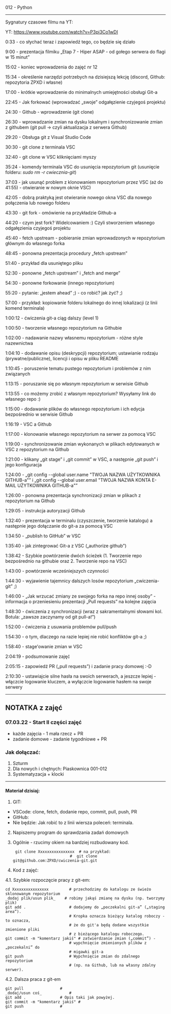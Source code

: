 012 - Python

--------------------------------------------------------------------------------

Sygnatury czasowe filmu na YT:

YT: https://www.youtube.com/watch?v=P3pi3Co1wDI



0:33 - co słychać teraz i zapowiedź tego, co będzie się działo

9:00 - prezentacja filmiku „Etap 7 - Hiper ASAP - od gołego serwera do flagi w 15 minut”

15:02 - koniec wprowadzenia do zajęć nr 12

15:34 - określenie narzędzi potrzebych na dzisiejszą lekcję (discord, Github: repozytoria ZPXD i własne)

17:00 - krótkie wprowadzenie do minimalnych umiejętności obsługi Git-a

22:45 - Jak forkować (wprowadzać „swoje” odgałęzienie czyjegoś projektu)

24:30 - Github - wprowadzenie (git clone)

26:30 - wprowadzanie zmian na dysku lokalnym i synchronizowanie zmian z githubem (git pull -> czyli aktualizacja z serwera Github)

29:20 - Obsługa git z Visual Studio Code

30:30 - git clone z terminala VSC

32:40 - git clone w VSC kliknięciami myszy

35:24 - komendy terminala VSC do usunięcia repozytorium git (usunięcie folderu: _sudo rm -r cwiecznia-git_)

37:03 - jak usunąć problem z klonowaniem repozytorium przez VSC (aż do 41:55) - otwieranie w nowym oknie VSC)

42:05 - dobrą praktyką jest otwieranie nowego okna VSC dla nowego połączenia lub nowego folderu

43:30 - git fork - omówienie na przykładzie Github-a

44:20 - czym jest fork? Widelcowaniem :) Czyli stworzeniem własnego odgałęzienia czyjegoś projektu

45:40 - fetch upstream - pobieranie zmian wprowadzonych w repozytorium głównym do własnego forka

48:45 - ponowna prezentacja procedury „fetch upstream”

51:40 - przykład dla usuniętego pliku

52:30 - ponowne „fetch upstream” i „fetch and merge”

54:30 - ponowne forkowanie (innego repozytorium)

55:20 - pytanie: „jestem ahead” ;) - co robić? jak żyć? ;)

57:00 - przykład: kopiowanie folderu lokalnego do innej lokalizacji (z linii komend terminala)

1:00:12 - ćwiczenia git-a ciąg dalszy (level 1)

1:00:50 - tworzenie własnego repozytorium na Githubie

1:02:00 - nadawanie nazwy własnemu repozytorium - różne style nazewnictwa

1:04:10 - dodawanie opisu (deskrypcji) repozytorium; ustawianie rodzaju (prywatne/publiczne), licencji i opisu w pliku README

1:10:45 - poruszenie tematu pustego repozytorium i problemów z nim związanych

1:13:15 - poruszanie się po własnym repozytorium w serwisie Github

1:13:55 - co możemy zrobić z własnym repozytorium? Wysyłamy link do własnego repo :)

1:15:00 - dodawanie plików do własnego repozytorium i ich edycja bezpośrednio w serwisie Github

1:16:19 - VSC a Github

1:17:00 - klonowanie własnego repozytorium na serwer za pomocą VSC

1:19:00 - synchronizowanie zmian wykonanych w plikach edytowanych w VSC z repozytorium na Github

1:21:00 - klikany „git stage” i „git commit” w VSC, a następnie „git push” i jego konfiguracja

1:24:00 - „git config --global user.name "TWOJA NAZWA UŻYTKOWNIKA GITHUB-a"” i „git config --global user.email "TWOJA NAZWA KONTA E-MAIL UŻYTKOWNIKA GITHUB-a"”

1:26:00 - ponowna prezentacja synchronizacji zmian w plikach z repozytorium na Github

1:29:05 - instrukcja autoryzacji Github

1:32:40 - prezentacja w terminalu (czyszczenie, tworzenie katalogu) a następnie jego dołączanie do git-a za pomocą VSC

1:34:50 - „publish to GitHub” w VSC

1:35:40 - jak zintegrować Git-a z VSC („authorize github”)

1:38:42 - Szybkie powtórzenie dwóch ścieżek (1. Tworzenie repo bezpośrednio na githubie oraz 2. Tworzenie repo na VSC)

1:43:00 - powtórzenie wcześniejszych czynności

1:44:30 - wyjawienie tajemnicy dalszych losów repozytorium „cwiczenia-git” ;)

1:46:00 - „Jak wrzucać zmiany ze swojego forka na repo innej osoby” - informacja o przeniesieniu prezentacji „Pull requests” na kolejne zajęcia

1:48:30 - ćwiczenia z synchronizacji (wraz z sakramentalnymi słowami kol. Botula: „zawsze zaczynamy od git pull-a!”)

1:52:00 - ćwiczenia z usuwania problemów pull/push

1:54:30 - o tym, dlaczego na razie lepiej nie robić konfliktów git-a ;)

1:58:40 - stage'owanie zmian w VSC

2:04:19 - podsumowanie zajęć

2:05:15 - zapowiedź PR („pull requests”) i zadanie pracy domowej :-D

2:10:30 - ustawiajcie silne hasła na swoich serwerach, a jeszcze lepiej - włączcie logowanie kluczem, a wyłączcie logowanie hasłem na swoje serwery 



----------------------------------------------------------

## NOTATKA z zajęć

### 07.03.22 - Start II części zajęć

- każde zajęcia - 1 mała rzecz + PR
- zadanie domowe - zadanie tygodniowe + PR

### Jak dołączać:

1. Szturm
2. Dla nowych i chętnych: Piaskownica 001-012
3. Systematyzacja + klocki

----------------------------------------------------------

#### Materiał dzisiaj:
 
1. GIT:
- VSCode: clone, fetch, dodanie repo, commit, pull, push, PR
- GitHub:
- Nie będzie: Jak robić to z linii wiersza poleceń: terminala.

2. Napiszemy program do sprawdzania zadań domowych

3. Ogólnie - rzucimy okiem na bardziej rozbudowany kod.
        
        git clone Xxxxxxxxxxxxxxxx  # na przykład:
                                #  git clone git@github.com:ZPXD/cwiczenia-git.git

4. Kod z zajęć:

4.1. Szybkie rozpoczęcie pracy z git-em:

    cd Xxxxxxxxxxxxxxxx         # przechodzimy do katalogu ze świeżo sklonowanym repozytorium
    _dodaj plik/usun plik_    # robimy jakąś zmianę na dysku (np. tworzymy plik)
    git add .                   # dodajemy do „poczekalni git-a” („staging area”).
                                # Kropka oznacza bieżący katalog roboczy - to oznacza,
                                # że do git'a będą dodane wszystkie zmienione pliki
                                # z bieżącego katalogu roboczego.
    git commit -m "komentarz jakiś" # zatwierdzanie zmian („commit”) -
                                # wypchnięcie zmienionych plików z „poczekalni” do
                                # migawki git-a
    git push                    # Wypchnięcie zmian do zdalnego repozytorium
                                # (np. na Github, lub na własny zdalny serwer).

4.2. Dalsza praca z git-em

    git pull				# 
    _dodaj/usun coś_			#
    git add .				# Opis taki jak powyżej.
    git commit -m "komentarz jakiś"	#
    git push				#
